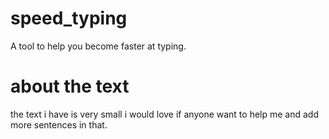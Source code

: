 # speed_typing
A tool to help you become faster at typing.
# about the text 
the text i have is very small i would love
if anyone want to help me and add more sentences in that.
